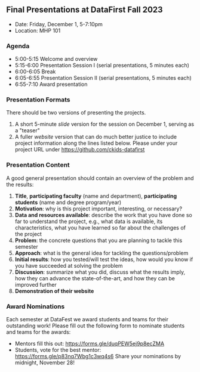 ## Final Presentations at DataFirst Fall 2023

- Date: Friday, December 1, 5-7:10pm
- Location: MHP 101

### Agenda
- 5:00-5:15 Welcome and overview
- 5:15-6:00 Presentation Session I (serial presentations,  5 minutes each)
- 6:00-6:05 Break
- 6:05-6:55 Presentation Session II (serial presentations, 5 minutes each)
- 6:55-7:10 Award presentation

### Presentation Formats
There should be two versions of presenting the projects.
  1. A short 5-minute _slide_ version for the session on December 1, serving as a "teaser"
  2. A fuller _website_ version that can do much better justice to include project information along the lines listed below. Please under your project URL under https://github.com/ckids-datafirst

### Presentation Content
A good general presentation should contain an overview of the problem and the results:
  1. __Title__, __participating faculty__ (name and department), __participating students__ (name and degree program/year)
  2. __Motivation__: why is this project important, interesting, or necessary?
  3. __Data and resources available__: describe the work that you have done so far to understand the project, e.g., what data is available, its characteristics, what you have learned so far about the challenges of the project
  4. __Problem__: the concrete questions that you are planning to tackle this semester
  5. __Approach__: what is the general idea for tackling the questions/problem
  6. __Initial results__: how you tested/will test the ideas, how would you know if you have succeeded at solving the problem
  7. __Discussion__: summarize what you did, discuss what the results imply, how they can advance the state-of-the-art, and how they can be improved further
  8. __Demonstration of their website__

### Award Nominations
Each semester at DataFest we award students and teams for their outstanding work! Please fill out the following form to nominate students and teams for the awards: 
- Mentors fill this out: https://forms.gle/duqPEW5ej9p8ecZMA 
- Students, vote for the best mentor: https://forms.gle/p83nq7Wbg1c3wq4s6 
Share your nominations by midnight, November 28!
